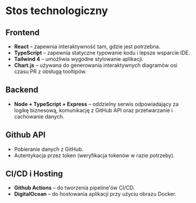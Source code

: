 # Stos technologiczny

## Frontend
- **React** – zapewnia interaktywność tam, gdzie jest potrzebna.
- **TypeScript** – zapewnia statyczne typowanie kodu i lepsze wsparcie IDE.
- **Tailwind 4** – umożliwia wygodne stylowanie aplikacji.
- **Chart.js** – używana do generowania interaktywnych diagramów osi czasu PR z obsługą tooltipów.

## Backend
- **Node + TypeScript + Express** – oddzielny serwis odpowiadający za logikę biznesową, komunikację z GitHub API oraz przetwarzanie i cachowanie danych.

## Github API
- Pobieranie danych z GitHub.
- Autentykacja przez token (weryfikacja tokenów w razie potrzeby).

## CI/CD i Hosting
- **Github Actions** – do tworzenia pipeline'ów CI/CD.
- **DigitalOcean** – do hostowania aplikacji przy użyciu obrazu Docker.